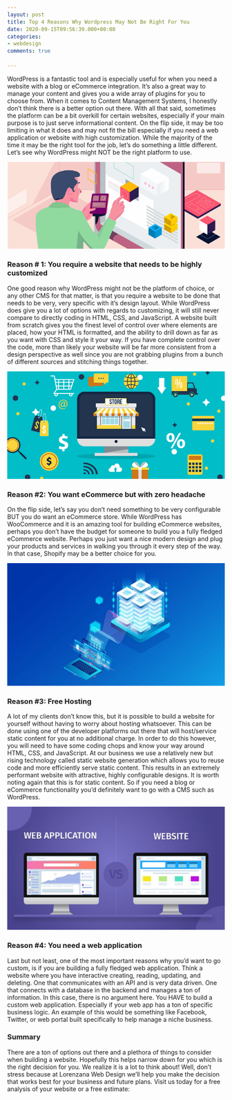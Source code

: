 ```yaml
---
layout: post
title: Top 4 Reasons Why Wordpress May Not Be Right For You
date: 2020-09-15T09:56:39.000+00:00
categories:
- webdesign
comments: true

---
```

WordPress is a fantastic tool and is especially useful for when you need a website with a blog or eCommerce integration. It’s also a great way to manage your content and gives you a wide array of plugins for you to choose from. When it comes to Content Management Systems, I honestly don’t think there is a better option out there.
With all that said, sometimes the platform can be a bit overkill for certain websites, especially if your main purpose is to just serve informational content. On the flip side, it may be too limiting in what it does and may not fit the bill especially if you need a web application or website with high customization. While the majority of the time it may be the right tool for the job, let’s do something a little different. Let’s see why WordPress might NOT be the right platform to use.

<img src="/assets/img/posts/top-4-reasons/1.png">
<h3>Reason # 1: You require a website that needs to be highly customized</h3>

One good reason why WordPress might not be the platform of choice, or any other CMS for that matter, is that you require a website to be done that needs to be very, very specific with it’s design layout. While WordPress does give you a lot of options with regards to customizing, it will still never compare to directly coding in HTML, CSS, and JavaScript. A website built from scratch gives you the finest level of control over where elements are placed, how your HTML is formatted, and the ability to drill down as far as you want with CSS and style it your way.
If you have complete control over the code, more than likely your website will be far more consistent from a design perspective as well since you are not grabbing plugins from a bunch of different sources and stitching things together.

<img src="/assets/img/posts/top-4-reasons/2.png">
<h3>Reason #2: You want eCommerce but with zero headache</h3>

On the flip side, let’s say you don’t need something to be very configurable BUT you do want an eCommerce store. While WordPress has WooCommerce and it is an amazing tool for building eCommerce websites, perhaps you don’t have the budget for someone to build you a fully fledged eCommerce website. Perhaps you just want a nice modern design and plug your products and services in walking you through it every step of the way. In that case, Shopify may be a better choice for you.

<img src="/assets/img/posts/top-4-reasons/3.jpg">
<h3>Reason #3: Free Hosting</h3>

A lot of my clients don’t know this, but it is possible to build a website for yourself without having to worry about hosting whatsoever. This can be done using one of the developer platforms out there that will host/service static content for you at no additional charge. In order to do this however, you will need to have some coding chops and know your way around HTML, CSS, and JavaScript. At our business we use a relatively new but rising technology called static website generation which allows you to reuse code and more efficiently serve static content. This results in an extremely performant website with attractive, highly configurable designs. It is worth noting again that this is for static content. So if you need a blog or eCommerce functionality you’d definitely want to go with a CMS such as WordPress.

<img src="/assets/img/posts/top-4-reasons/4.jpg">
<h3>Reason #4: You need a web application</h3>

Last but not least, one of the most important reasons why you’d want to go custom, is if you are building a fully fledged web application. Think a website where you have interactive creating, reading, updating, and deleting. One that communicates with an API and is very data driven. One that connects with a database in the backend and manages a ton of information. In this case, there is no argument here. You HAVE to build a custom web application. Especially if your web app has a ton of specific business logic. An example of this would be something like Facebook, Twitter, or web portal built specifically to help manage a niche business.

<h3>Summary</h3>

There are a ton of options out there and a plethora of things to consider when building a website. Hopefully this helps narrow down for you which is the right decision for you. We realize it is a lot to think about! Well, don’t stress because at Lorenzana Web Design we’ll help you make the decision that works best for your business and future plans. Visit us today for a free analysis of your website or a free estimate: